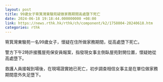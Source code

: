 ```yaml
---
layout: post
title: 99歲女子筲箕灣東駿苑疑做家務期間高處墮下死亡
date: 2024-06-18 19:18:44.000000000 +08:00
link: https://news.rthk.hk/rthk/ch/component/k2/1758004-20240618.htm
categories: rthk
---
```


筲箕灣東駿苑一名99歲女子，懷疑在住所做家務期間，從高處墮下死亡。

警方下午2時許接獲屋苑保安員報案，指發現女事主倒臥屋苑對開位置，懷疑她從高處墮下。

救護人員接報到場後，在現場證實她已死亡，初步調查相信女事主是在單位做家務期間意外失足墮下。
